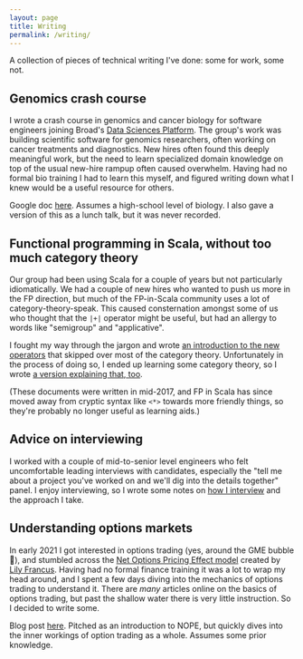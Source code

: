```yaml
---
layout: page
title: Writing
permalink: /writing/
---
```


A collection of pieces of technical writing I've done: some for work, some not.

## Genomics crash course

I wrote a crash course in genomics and cancer biology for software engineers joining Broad's [Data Sciences Platform](https://www.broadinstitute.org/data-sciences-platform). The group's work was building scientific software for genomics researchers, often working on cancer treatments and diagnostics. New hires often found this deeply meaningful work, but the need to learn specialized domain knowledge on top of the usual new-hire rampup often caused overwhelm. Having had no formal bio training I had to learn this myself, and figured writing down what I knew would be a useful resource for others.

Google doc [here](https://docs.google.com/document/d/1-C_BI4mx0Amjxac7G908Wtmfuc_N8O4_UqSDPiZu_bo/edit?usp=sharing). Assumes a high-school level of biology. I also gave a version of this as a lunch talk, but it was never recorded.

## Functional programming in Scala, without too much category theory

Our group had been using Scala for a couple of years but not particularly idiomatically. We had a couple of new hires who wanted to push us more in the FP direction, but much of the FP-in-Scala community uses a lot of category-theory-speak. This caused consternation amongst some of us who thought that the `|+|` operator might be useful, but had an allergy to words like "semigroup" and "applicative".

I fought my way through the jargon and wrote [an introduction to the new operators](https://docs.google.com/document/d/1peDiNwaWE-M8CH4IaDCbxCiscqYrYLhl/edit#) that skipped over most of the category theory. Unfortunately in the process of doing so, I ended up learning some category theory, so I wrote [a version explaining that, too](https://docs.google.com/document/d/1d3oi2t1Yz7XX9zVpuFeLSeXb_N09_tCJ/edit). 

(These documents were written in mid-2017, and FP in Scala has since moved away from cryptic syntax like `<*>` towards more friendly things, so they're probably no longer useful as learning aids.)

## Advice on interviewing

I worked with a couple of mid-to-senior level engineers who felt uncomfortable leading interviews with candidates, especially the "tell me about a project you've worked on and we'll dig into the details together" panel. I enjoy interviewing, so I wrote some notes on [how I interview](https://docs.google.com/document/d/1qNeXN_E_na_KXsZMaXRfYQcoT-0w59yjdmN1B7Tst68/edit#) and the approach I take.

## Understanding options markets

In early 2021 I got interested in options trading (yes, around the GME bubble 🚀), and stumbled across the [Net Options Pricing Effect model](https://www.scribd.com/document/487296659/Investigating-Delta-Gamma-Hedging-Impact-on-SPY-Returns-2007-2020) created by [Lily Francus](https://twitter.com/nope_its_lily). Having had no formal finance training it was a lot to wrap my head around, and I spent a few days diving into the mechanics of options trading to understand it. There are _many_ articles online on the  basics of options trading, but past the shallow water there is very little instruction. So I decided to write some.

Blog post [here](https://helgridly.github.io/finstuff/understanding-NOPE/). Pitched as an introduction to NOPE, but quickly dives into the inner workings of option trading as a whole. Assumes some prior knowledge.